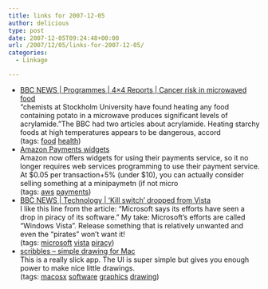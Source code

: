 ```yaml
---
title: links for 2007-12-05
author: delicious
type: post
date: 2007-12-05T09:24:48+00:00
url: /2007/12/05/links-for-2007-12-05/
categories:
  - Linkage

---
```

  * <div>
      <a href="http://news.bbc.co.uk/2/hi/programmes/4x4_reports/2183386.stm">BBC NEWS | Programmes | 4&#215;4 Reports | Cancer risk in microwaved food</a>
    </div>
    
    <div>
      &#8220;chemists at Stockholm University have found heating any food containing potato in a microwave produces significant levels of acrylamide.&#8221;The BBC had two articles about acrylamide. Heating starchy foods at high temperatures appears to be dangerous, accord
    </div>
    
    <div>
      (tags: <a href="http://del.icio.us/tazzzzz/food">food</a> <a href="http://del.icio.us/tazzzzz/health">health</a>)
    </div>

  * <div>
      <a href="https://payments.amazon.com/sdui/sdui/about?nodeId=30017">Amazon Payments widgets</a>
    </div>
    
    <div>
      Amazon now offers widgets for using their payments service, so it no longer requires web services programming to use their payment service. At $0.05 per transaction+5% (under $10), you can actually consider selling something at a minipaymetn (if not micro
    </div>
    
    <div>
      (tags: <a href="http://del.icio.us/tazzzzz/aws">aws</a> <a href="http://del.icio.us/tazzzzz/payments">payments</a>)
    </div>

  * <div>
      <a href="http://news.bbc.co.uk/2/hi/technology/7126902.stm">BBC NEWS | Technology | &#8216;Kill switch&#8217; dropped from Vista</a>
    </div>
    
    <div>
      I like this line from the article: &#8220;Microsoft says its efforts have seen a drop in piracy of its software.&#8221; My take: Microsoft&#8217;s efforts are called &#8220;Windows Vista&#8221;. Release something that is relatively unwanted and even the &#8220;pirates&#8221; won&#8217;t want it!
    </div>
    
    <div>
      (tags: <a href="http://del.icio.us/tazzzzz/microsoft">microsoft</a> <a href="http://del.icio.us/tazzzzz/vista">vista</a> <a href="http://del.icio.us/tazzzzz/piracy">piracy</a>)
    </div>

  * <div>
      <a href="http://www.atebits.com/">scribbles &#8211; simple drawing for Mac</a>
    </div>
    
    <div>
      This is a really slick app. The UI is super simple but gives you enough power to make nice little drawings.
    </div>
    
    <div>
      (tags: <a href="http://del.icio.us/tazzzzz/macosx">macosx</a> <a href="http://del.icio.us/tazzzzz/software">software</a> <a href="http://del.icio.us/tazzzzz/graphics">graphics</a> <a href="http://del.icio.us/tazzzzz/drawing">drawing</a>)
    </div>